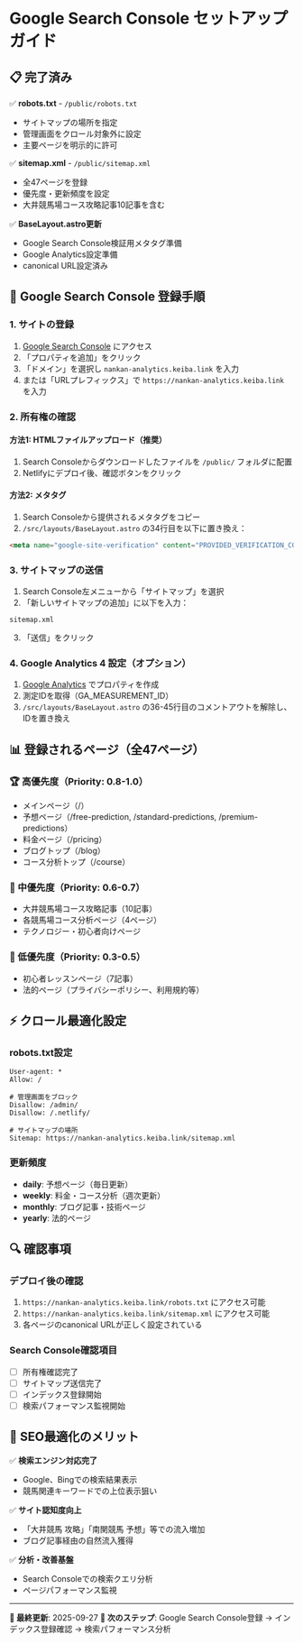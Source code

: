 # Google Search Console セットアップガイド

## 📋 完了済み

✅ **robots.txt** - `/public/robots.txt`
- サイトマップの場所を指定
- 管理画面をクロール対象外に設定
- 主要ページを明示的に許可

✅ **sitemap.xml** - `/public/sitemap.xml`
- 全47ページを登録
- 優先度・更新頻度を設定
- 大井競馬場コース攻略記事10記事を含む

✅ **BaseLayout.astro更新**
- Google Search Console検証用メタタグ準備
- Google Analytics設定準備
- canonical URL設定済み

## 🚀 Google Search Console 登録手順

### 1. サイトの登録
1. [Google Search Console](https://search.google.com/search-console/) にアクセス
2. 「プロパティを追加」をクリック
3. 「ドメイン」を選択し `nankan-analytics.keiba.link` を入力
4. または「URLプレフィックス」で `https://nankan-analytics.keiba.link` を入力

### 2. 所有権の確認
#### 方法1: HTMLファイルアップロード（推奨）
1. Search Consoleからダウンロードしたファイルを `/public/` フォルダに配置
2. Netlifyにデプロイ後、確認ボタンをクリック

#### 方法2: メタタグ
1. Search Consoleから提供されるメタタグをコピー
2. `/src/layouts/BaseLayout.astro` の34行目を以下に置き換え：
```html
<meta name="google-site-verification" content="PROVIDED_VERIFICATION_CODE" />
```

### 3. サイトマップの送信
1. Search Console左メニューから「サイトマップ」を選択
2. 「新しいサイトマップの追加」に以下を入力：
```
sitemap.xml
```
3. 「送信」をクリック

### 4. Google Analytics 4 設定（オプション）
1. [Google Analytics](https://analytics.google.com/) でプロパティを作成
2. 測定IDを取得（GA_MEASUREMENT_ID）
3. `/src/layouts/BaseLayout.astro` の36-45行目のコメントアウトを解除し、IDを置き換え

## 📊 登録されるページ（全47ページ）

### 🏆 高優先度（Priority: 0.8-1.0）
- メインページ（/）
- 予想ページ（/free-prediction, /standard-predictions, /premium-predictions）
- 料金ページ（/pricing）
- ブログトップ（/blog）
- コース分析トップ（/course）

### 📝 中優先度（Priority: 0.6-0.7）
- 大井競馬場コース攻略記事（10記事）
- 各競馬場コース分析ページ（4ページ）
- テクノロジー・初心者向けページ

### 📄 低優先度（Priority: 0.3-0.5）
- 初心者レッスンページ（7記事）
- 法的ページ（プライバシーポリシー、利用規約等）

## ⚡ クロール最適化設定

### robots.txt設定
```
User-agent: *
Allow: /

# 管理画面をブロック
Disallow: /admin/
Disallow: /.netlify/

# サイトマップの場所
Sitemap: https://nankan-analytics.keiba.link/sitemap.xml
```

### 更新頻度
- **daily**: 予想ページ（毎日更新）
- **weekly**: 料金・コース分析（週次更新）
- **monthly**: ブログ記事・技術ページ
- **yearly**: 法的ページ

## 🔍 確認事項

### デプロイ後の確認
1. `https://nankan-analytics.keiba.link/robots.txt` にアクセス可能
2. `https://nankan-analytics.keiba.link/sitemap.xml` にアクセス可能
3. 各ページのcanonical URLが正しく設定されている

### Search Console確認項目
- [ ] 所有権確認完了
- [ ] サイトマップ送信完了
- [ ] インデックス登録開始
- [ ] 検索パフォーマンス監視開始

## 🎯 SEO最適化のメリット

✅ **検索エンジン対応完了**
- Google、Bingでの検索結果表示
- 競馬関連キーワードでの上位表示狙い

✅ **サイト認知度向上**
- 「大井競馬 攻略」「南関競馬 予想」等での流入増加
- ブログ記事経由の自然流入獲得

✅ **分析・改善基盤**
- Search Consoleでの検索クエリ分析
- ページパフォーマンス監視

---

**📅 最終更新**: 2025-09-27
**🎯 次のステップ**: Google Search Console登録 → インデックス登録確認 → 検索パフォーマンス分析